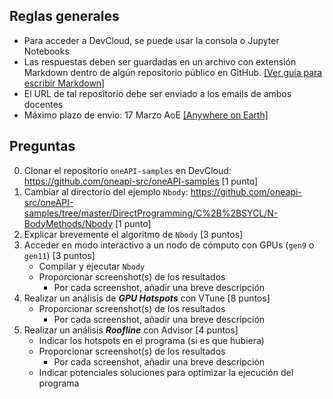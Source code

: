 ## Reglas generales

- Para acceder a DevCloud, se puede usar la consola o Jupyter Notebooks
- Las respuestas deben ser guardadas en un archivo con extensión Markdown dentro de algún repositorio público en GitHub. [[Ver guía para escribir Markdown]](https://docs.github.com/en/get-started/writing-on-github/getting-started-with-writing-and-formatting-on-github)
- El URL de tal repositorio debe ser enviado a los emails de ambos docentes
- Máximo plazo de envio: 17 Marzo AoE [[Anywhere on Earth]](https://en.wikipedia.org/wiki/Anywhere_on_Earth)

## Preguntas

0. Clonar el repositorio `oneAPI-samples` en DevCloud: https://github.com/oneapi-src/oneAPI-samples [1 punto]
1. Cambiar al directorio del ejemplo `Nbody`: https://github.com/oneapi-src/oneAPI-samples/tree/master/DirectProgramming/C%2B%2BSYCL/N-BodyMethods/Nbody [1 punto]
2. Explicar brevemente el algoritmo de `Nbody` [3 puntos]
3. Acceder en modo interactivo a un nodo de cómputo con GPUs (`gen9` o `gen11`) [3 puntos]
    - Compilar y ejecutar `Nbody`
    - Proporcionar screenshot(s) de los resultados
        - Por cada screenshot, añadir una breve descripción
4. Realizar un análisis de _**GPU Hotspots**_ con VTune [8 puntos]
    - Proporcionar screenshot(s) de los resultados
      - Por cada screenshot, añadir una breve descripción
5. Realizar un análisis _**Roofline**_ con Advisor [4 puntos]
    - Indicar los hotspots en el programa (si es que hubiera)
    - Proporcionar screenshot(s) de los resultados
      - Por cada screenshot, añadir una breve descripción
    - Indicar potenciales soluciones para optimizar la ejecución del programa



